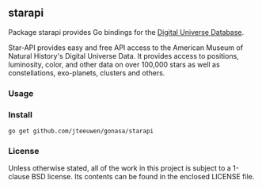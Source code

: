 ## starapi

Package starapi provides Go bindings for the [Digital Universe Database][1].

[1]: http://star-api.herokuapp.com/

Star-API provides easy and free API access to the American Museum of Natural
History's Digital Universe Data. It provides access to positions, luminosity,
color, and other data on over 100,000 stars as well as constellations,
exo-planets, clusters and others.


### Usage



### Install

    go get github.com/jteeuwen/gonasa/starapi


### License

Unless otherwise stated, all of the work in this project is subject to a
1-clause BSD license. Its contents can be found in the enclosed LICENSE file.

